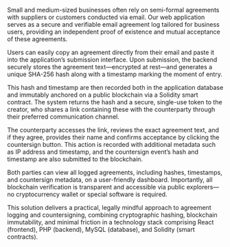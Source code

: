 Small and medium-sized businesses often rely on semi-formal agreements with suppliers or customers conducted via email. Our web application serves as a secure and verifiable email agreement log tailored for business users, providing an independent proof of existence and mutual acceptance of these agreements.

Users can easily copy an agreement directly from their email and paste it into the application’s submission interface. Upon submission, the backend securely stores the agreement text—encrypted at rest—and generates a unique SHA-256 hash along with a timestamp marking the moment of entry.

This hash and timestamp are then recorded both in the application database and immutably anchored on a public blockchain via a Solidity smart contract. The system returns the hash and a secure, single-use token to the creator, who shares a link containing these with the counterparty through their preferred communication channel.

The counterparty accesses the link, reviews the exact agreement text, and if they agree, provides their name and confirms acceptance by clicking the countersign button. This action is recorded with additional metadata such as IP address and timestamp, and the countersign event’s hash and timestamp are also submitted to the blockchain.

Both parties can view all logged agreements, including hashes, timestamps, and countersign metadata, on a user-friendly dashboard. Importantly, all blockchain verification is transparent and accessible via public explorers—no cryptocurrency wallet or special software is required.

This solution delivers a practical, legally mindful approach to agreement logging and countersigning, combining cryptographic hashing, blockchain immutability, and minimal friction in a technology stack comprising React (frontend), PHP (backend), MySQL (database), and Solidity (smart contracts).

